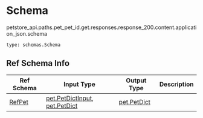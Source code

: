 # Schema
petstore_api.paths.pet_pet_id.get.responses.response_200.content.application_json.schema
```
type: schemas.Schema
```

## Ref Schema Info
Ref Schema | Input Type | Output Type | Description
---------- | ---------- | ----------- | ------------
[RefPet](ref_pet.md) | [pet.PetDictInput](../../../../../../../components/schema/pet.md#petdictinput), [pet.PetDict](../../../../../../../components/schema/pet.md#petdict) | [pet.PetDict](../../../../../../../components/schema/pet.md#petdict) |
